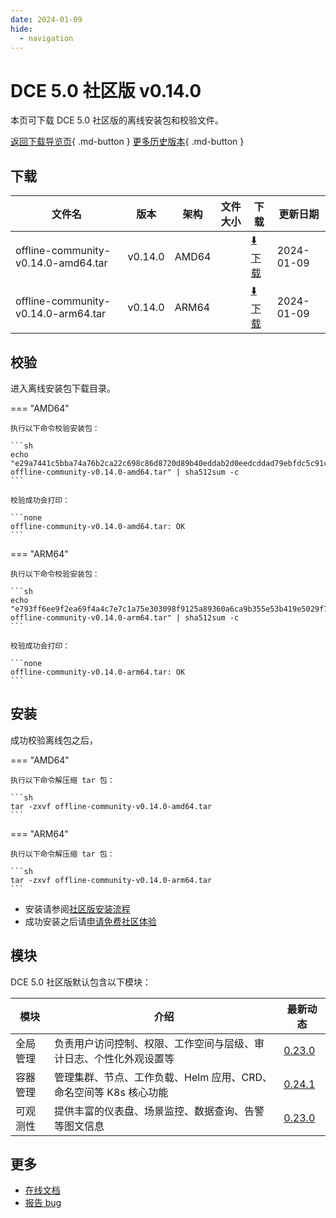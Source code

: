 ```yaml
---
date: 2024-01-09
hide:
  - navigation
---
```


# DCE 5.0 社区版 v0.14.0

本页可下载 DCE 5.0 社区版的离线安装包和校验文件。

[返回下载导览页](../index.md){ .md-button } [更多历史版本](./dce5-installer-history.md){ .md-button }

## 下载

| 文件名                      | 版本    | 架构 | 文件大小 | 下载                                           | 更新日期   |
| ----------------------------- | ------- | -------- | ---------------------------------------------- | ---------- | ----------------------------- |
| offline-community-v0.14.0-amd64.tar | v0.14.0 | AMD64 |  | [:arrow_down: 下载](https://qiniu-download-public.daocloud.io/DaoCloud_Enterprise/dce5/offline-community-v0.14.0-amd64.tar) | 2024-01-09 |
| offline-community-v0.14.0-arm64.tar | v0.14.0 | ARM64 |  | [:arrow_down: 下载](https://qiniu-download-public.daocloud.io/DaoCloud_Enterprise/dce5/offline-community-v0.14.0-arm64.tar) | 2024-01-09 |

## 校验

进入离线安装包下载目录。

=== "AMD64"

    执行以下命令校验安装包：

    ```sh
    echo "e29a7441c5bba74a76b2ca22c698c86d8720d89b40eddab2d0eedcddad79ebfdc5c91cc0b743f714102a279f26985f14e3e1691bf91d78dd617c135dcf7204ff  offline-community-v0.14.0-amd64.tar" | sha512sum -c
    ```

    校验成功会打印：

    ```none
    offline-community-v0.14.0-amd64.tar: OK
    ```

=== "ARM64"

    执行以下命令校验安装包：

    ```sh
    echo "e793ff6ee9f2ea69f4a4c7e7c1a75e303098f9125a89360a6ca9b355e53b419e5029f721a608aa4c83921eb047098c436288653f25b900cb8cc32989c965d466  offline-community-v0.14.0-arm64.tar" | sha512sum -c
    ```

    校验成功会打印：

    ```none
    offline-community-v0.14.0-arm64.tar: OK
    ```

## 安装

成功校验离线包之后，

=== "AMD64"

    执行以下命令解压缩 tar 包：

    ```sh
    tar -zxvf offline-community-v0.14.0-amd64.tar
    ```

=== "ARM64"

    执行以下命令解压缩 tar 包：

    ```sh
    tar -zxvf offline-community-v0.14.0-arm64.tar
    ```

- 安装请参阅[社区版安装流程](../../install/community/k8s/online.md#_2)
- 成功安装之后请[申请免费社区体验](../../dce/license0.md)

## 模块

DCE 5.0 社区版默认包含以下模块：

| 模块     | 介绍                                                              | 最新动态                                                   |
| -------- | ----------------------------------------------------------------- | ---------------------------------------------------------- |
| 全局管理 | 负责用户访问控制、权限、工作空间与层级、审计日志、个性化外观设置等      | [0.23.0](../../ghippo/intro/release-notes.md#0230) |
| 容器管理 | 管理集群、节点、工作负载、Helm 应用、CRD、命名空间等 K8s 核心功能 | [0.24.1](../../kpanda/intro/release-notes.md#0241) |
| 可观测性 | 提供丰富的仪表盘、场景监控、数据查询、告警等图文信息              | [0.23.0](../../insight/intro/releasenote.md#0230)  |

## 更多

- [在线文档](../../dce/index.md)
- [报告 bug](https://github.com/DaoCloud/DaoCloud-docs/issues)
